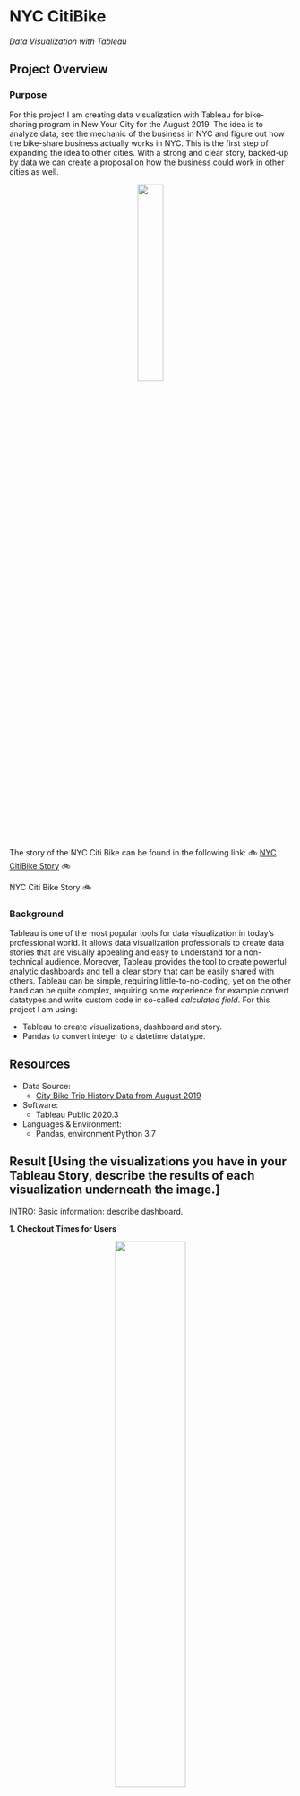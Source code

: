 # NYC CitiBike
*Data Visualization with Tableau*

## Project Overview
### Purpose

For this project I am creating data visualization with Tableau for bike-sharing program in New Your City for the August 2019. The idea is to analyze data, see the mechanic of the business in NYC and figure out how the bike-share business actually works in NYC. This is the first step of expanding the idea to other cities. With a strong and clear story, backed-up by data we can create a proposal on how the business could work in other cities as well.

<p align="center">
<img src="Graphics/Tableau.PNG" width="30%" height="30%">
</p>

The story of the NYC Citi Bike can be found in the following link:
:bike: [NYC CitiBike Story](https://public.tableau.com/profile/andreja7092#!/vizhome/NYCCitiBikeStory_16026261346390/NYCCitiBike) :bike:

 NYC Citi Bike Story :bike:

### Background 

Tableau is one of the most popular tools for data visualization in today’s professional world. It allows data visualization professionals to create data stories that are visually appealing and easy to understand for a non-technical audience. Moreover, Tableau provides the tool to create powerful analytic dashboards and tell a clear story that can be easily shared with others. Tableau can be simple, requiring little-to-no-coding, yet on the other hand can be quite complex, requiring some experience for example convert datatypes and write custom code in so-called *calculated field*. For this project I am using:
-	Tableau to create visualizations, dashboard and story.
-	Pandas to convert integer to a datetime datatype.

## Resources 
-	Data Source:
    - [City Bike Trip History Data from August 2019](https://www.citibikenyc.com/system-data)
-	Software:
    - Tableau Public 2020.3
-	Languages & Environment:
    - Pandas, environment Python 3.7


## Result [Using the visualizations you have in your Tableau Story, describe the results of each visualization underneath the image.]
INTRO:
Basic information: describe dashboard.

**1. Checkout Times for Users**

<p align="center">
<img src="Graphics/CheckoutTimesForUsers.PNG" width="50%" height="50%">
</p>

The graph has number of checkout bikes on the y-axis and trip duration on the x-axis. X-axis is divided into hours (at the top) and minutes (at the bottom) for more detailed information about trip duration. From the graph we can see the most frequent checkout times are between 3 hours to 8 hours. 

**2. Check Out Time by Gender**

<p align="center">
<img src="Graphics/CheckoutTimesByGender.PNG" width="50%" height="50%">
</p>

The graph shows number of checkout bikes on the y-axis and trip duration on the x-axis. X-axis is divided into hours (at the top) and minutes (at the bottom) for more detailed information about trip duration.  Tree different colors represent the classification of gender. Yellow represent male, blue represent female and red represent the unknown gender. From the graph we can see that checkout times for males is much higher than for female or unknown gender, especially between 1hour to 10hours checkout time duration. 

**3. Trips by Weekday per Hour**

<p align="center">
<img src="Graphics/TripsByWeekdayPerHour.PNG" width="35%" height="35%">
</p>

The graph shows number of trips per hour and per weekday. The graph has hours on the y-axis and weekdays on the x-axis. The color indicates the number of the trips. Darker color indicates more trips, while lighter color indicates less trips. Form the graph we can see that the busiest times are in the morning hours on weekdays from 6am till 9am and in the evening hours on weekdays between 5 pm and 7 pm. On weekends (Saturday and Sunday) the busiest times are in the middle of the day approximately between 10 am and 6 pm.

**4. Trips by Gender (Weekday per Hour)**

<p align="center">
<img src="Graphics/TripsByGenderWeekdayPerHour.PNG" width="50%" height="50%">
</p>

The graph shows number of trips per hour and per weekday. The graph has hours on the y-axis and weekdays on the x axis. The color indicates the number of the trips. Darker color indicates more trips, while lighter color indicates less trips. Additionally, the graph is divided by gender (male, female and unknown). From the graph we can see that distribution of the checkout times for all genders is similar - the busiest times are in the morning hours on weekdays from 6am till 9am and in the evening hours on weekdays between 5 pm and 7 pm. On weekends (Saturday and Sunday) the busiest times are in the middle of the day approximately between 10 am and 6 pm. However, males have significant higher number of trips than female or unknown gender. 

**5. User Trips by Gender by Weekday**
<p align="center">
<img src="Graphics/TripsByGenderByWeekday.PNG" width="35%" height="35%">
</p>

The graph shows number of trips by weekday, by user type (subscribers and customers) and by gender. The graph has weekdays and user type on y-axis and gender on x-axis. Amongst subscribers’ males have the highest number of the trips especially on Thursdays and Fridays, followed by trips on Monday and Tuesdays. Females has similar distribution of the trips, with significant lower number of trips than males. Unknown gender has uniform distribution of the trips throughout the week. Looking at the customers’ data we can see significant less trips throughout all genders with slight increase amongst unknown gender on Saturdays and Sundays.

**6. Bike Utilization**

<p align="center">
<img src="Graphics/BikeUtilization.PNG" width="30%" height="30%">
</p>

This graph displays all bikes and their accumulated trip utilization (datatype for the time used is used as integer for easier calculations). When hover over the bike id and time units are displayed for each bike. Looking at the graph we could group this data roughly into 4 groups: Small bubble approx. 200,000 time units, Medium-small bubble approx. 300,000 time units, Medium bubble approx. 1,000,000 time units and Large bubble approx. 2,000,000 time unit. From this visualization we can see how to classify bikes into groups for their maintenance, rotation and distribution. 

**7. Top Starting Locations & Top Ending Locations**

<p align="center">
<img src="Graphics/TopStatrtingLocations.PNG" width="30%" height="30%">    <img src="Graphics/TopEndingLocations.PNG" width="28%" height="28%">
</p>

From those two graphs we can see the most popular starting and ending locations. Darker and larger bubbles represent locations with the highest number of trips, lighter and smaller bubbles represent lowest number of trips. From the graph we can see that the downtown area is much more popular than area around downtown, yet as much as important to provide good customer experience.

[maybe write how this data is important to and how we can use it…]

## Summary

The story of the NYC Citi Bike starts off with the basic information about the users and the trips. This data analysis contains data from August 2019, assuming that is one of the busiest times for using bikes in NYC. This is important because bike maintenance and customers that are not subscribers plays big role in this type of business. I want to focus on few components for this analysis:

-	Bike maintenance. As mentioned before bike maintenance plays big role in this type of the business. Base on the graph “Peak house per Gender” the least popular time is between 11pm and 5am. This is good time to do the maintenance. Additionally, graph Bike Utilization shows that we could group bike utilization in roughly 4 groups. Some bikes are used far more often then the other, so good planning, rotation bikes form popular station to less popular stations is crucial. 

-	Customers (non-subscribers). Customers are the most important part in the business. As we prepare our business, we should pay attention to more “unpredictable” customers – “walk-in”. In popular times for tourism we can expect more customers will use the service. To be ready for this surg, business should plan ahead with maintenance the bikes, stations, especially the popular ones and of course keep the balance that subscribers always have access to their routine and ensure good customer experience. 

-	Gender. From the most graphs we saw that usage of the bikes is disproportional amongst genders. With careful and mindful marketing approach we could target underrepresented groups and increase the business. 

-	Trip-duration. The most popular time duration checkout time is between 3-8 hours. This tells another story about the users.  Users checkout the bike for a single trip and return bike to the station (3 hour) or may rent the be bike until their return trip (8+ hours). We could address few things here. From revenue perspective is good that customer is willing to pay for the whole time, yet the utilization of the bikes may not be the most efficient. Business could set up more stations for users to return the bikes on the station for the time that they are not using the bikes. 

Additionally, I would suggest few things for further analysis with the given data set:
-	Trip duration of checkout times per user types. With this analysis we could see the trend of trip durations amongst user types.
-	Weekday and the trip duration. With this analysis we could see if the trend of the trip duration is similar or different on different days.
-	Additional color filter in Top Ending and Top Starting location to see which stations are more popular amongst subscribers and customers. 

